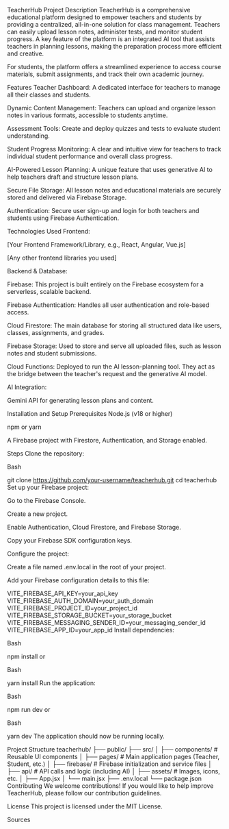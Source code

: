 TeacherHub
Project Description
TeacherHub is a comprehensive educational platform designed to empower teachers and students by providing a centralized, all-in-one solution for class management. Teachers can easily upload lesson notes, administer tests, and monitor student progress. A key feature of the platform is an integrated AI tool that assists teachers in planning lessons, making the preparation process more efficient and creative.

For students, the platform offers a streamlined experience to access course materials, submit assignments, and track their own academic journey.

Features
Teacher Dashboard: A dedicated interface for teachers to manage all their classes and students.

Dynamic Content Management: Teachers can upload and organize lesson notes in various formats, accessible to students anytime.

Assessment Tools: Create and deploy quizzes and tests to evaluate student understanding.

Student Progress Monitoring: A clear and intuitive view for teachers to track individual student performance and overall class progress.

AI-Powered Lesson Planning: A unique feature that uses generative AI to help teachers draft and structure lesson plans.

Secure File Storage: All lesson notes and educational materials are securely stored and delivered via Firebase Storage.

Authentication: Secure user sign-up and login for both teachers and students using Firebase Authentication.

Technologies Used
Frontend:

[Your Frontend Framework/Library, e.g., React, Angular, Vue.js]

[Any other frontend libraries you used]

Backend & Database:

Firebase: This project is built entirely on the Firebase ecosystem for a serverless, scalable backend.

Firebase Authentication: Handles all user authentication and role-based access.

Cloud Firestore: The main database for storing all structured data like users, classes, assignments, and grades.

Firebase Storage: Used to store and serve all uploaded files, such as lesson notes and student submissions.

Cloud Functions: Deployed to run the AI lesson-planning tool. They act as the bridge between the teacher's request and the generative AI model.

AI Integration:

 Gemini API for generating lesson plans and content.

Installation and Setup
Prerequisites
Node.js (v18 or higher)

npm or yarn

A Firebase project with Firestore, Authentication, and Storage enabled.

Steps
Clone the repository:

Bash

git clone https://github.com/your-username/teacherhub.git
cd teacherhub
Set up your Firebase project:

Go to the Firebase Console.

Create a new project.

Enable Authentication, Cloud Firestore, and Firebase Storage.

Copy your Firebase SDK configuration keys.

Configure the project:

Create a file named .env.local in the root of your project.

Add your Firebase configuration details to this file:

VITE_FIREBASE_API_KEY=your_api_key
VITE_FIREBASE_AUTH_DOMAIN=your_auth_domain
VITE_FIREBASE_PROJECT_ID=your_project_id
VITE_FIREBASE_STORAGE_BUCKET=your_storage_bucket
VITE_FIREBASE_MESSAGING_SENDER_ID=your_messaging_sender_id
VITE_FIREBASE_APP_ID=your_app_id
Install dependencies:

Bash

npm install
or

Bash

yarn install
Run the application:

Bash

npm run dev
or

Bash

yarn dev
The application should now be running locally.

Project Structure
teacherhub/
├── public/
├── src/
│   ├── components/       # Reusable UI components
│   ├── pages/            # Main application pages (Teacher, Student, etc.)
│   ├── firebase/         # Firebase initialization and service files
│   ├── api/              # API calls and logic (including AI)
│   ├── assets/           # Images, icons, etc.
│   ├── App.jsx
│   └── main.jsx
├── .env.local
└── package.json
Contributing
We welcome contributions! If you would like to help improve TeacherHub, please follow our contribution guidelines.

License
This project is licensed under the MIT License.


Sources
